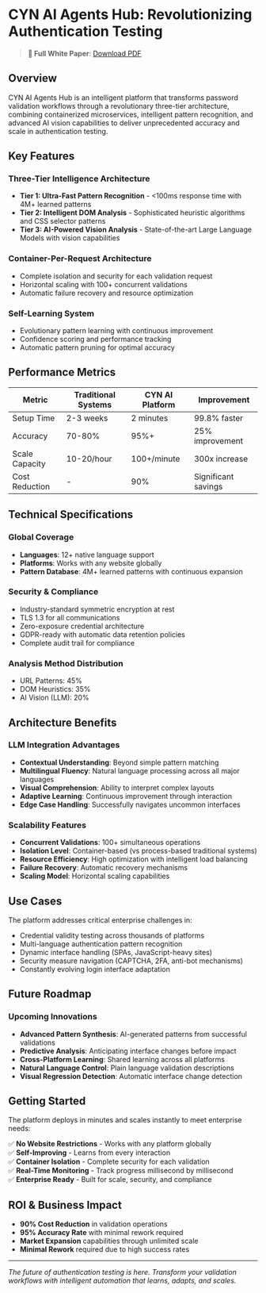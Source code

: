 # CYN AI Agents Hub: Revolutionizing Authentication Testing

> **📖 Full White Paper**: [Download PDF](https://github.com/Cyn-ai/Password-validation-agent-writeup/blob/main/Revolutionizing%20Authentication%20Testing%20-%20Article.pdf)

## Overview

CYN AI Agents Hub is an intelligent platform that transforms password validation workflows through a revolutionary three-tier architecture, combining containerized microservices, intelligent pattern recognition, and advanced AI vision capabilities to deliver unprecedented accuracy and scale in authentication testing.

## Key Features

### Three-Tier Intelligence Architecture
- **Tier 1: Ultra-Fast Pattern Recognition** - <100ms response time with 4M+ learned patterns
- **Tier 2: Intelligent DOM Analysis** - Sophisticated heuristic algorithms and CSS selector patterns
- **Tier 3: AI-Powered Vision Analysis** - State-of-the-art Large Language Models with vision capabilities

### Container-Per-Request Architecture
- Complete isolation and security for each validation request
- Horizontal scaling with 100+ concurrent validations
- Automatic failure recovery and resource optimization

### Self-Learning System
- Evolutionary pattern learning with continuous improvement
- Confidence scoring and performance tracking
- Automatic pattern pruning for optimal accuracy

## Performance Metrics

| Metric | Traditional Systems | CYN AI Platform | Improvement |
|--------|-------------------|-----------------|-------------|
| Setup Time | 2-3 weeks | 2 minutes | 99.8% faster |
| Accuracy | 70-80% | 95%+ | 25% improvement |
| Scale Capacity | 10-20/hour | 100+/minute | 300x increase |
| Cost Reduction | - | 90% | Significant savings |

## Technical Specifications

### Global Coverage
- **Languages**: 12+ native language support
- **Platforms**: Works with any website globally
- **Pattern Database**: 4M+ learned patterns with continuous expansion

### Security & Compliance
- Industry-standard symmetric encryption at rest
- TLS 1.3 for all communications
- Zero-exposure credential architecture
- GDPR-ready with automatic data retention policies
- Complete audit trail for compliance

### Analysis Method Distribution
- URL Patterns: 45%
- DOM Heuristics: 35%
- AI Vision (LLM): 20%

## Architecture Benefits

### LLM Integration Advantages
- **Contextual Understanding**: Beyond simple pattern matching
- **Multilingual Fluency**: Natural language processing across all major languages
- **Visual Comprehension**: Ability to interpret complex layouts
- **Adaptive Learning**: Continuous improvement through interaction
- **Edge Case Handling**: Successfully navigates uncommon interfaces

### Scalability Features
- **Concurrent Validations**: 100+ simultaneous operations
- **Isolation Level**: Container-based (vs process-based traditional systems)
- **Resource Efficiency**: High optimization with intelligent load balancing
- **Failure Recovery**: Automatic recovery mechanisms
- **Scaling Model**: Horizontal scaling capabilities

## Use Cases

The platform addresses critical enterprise challenges in:
- Credential validity testing across thousands of platforms
- Multi-language authentication pattern recognition
- Dynamic interface handling (SPAs, JavaScript-heavy sites)
- Security measure navigation (CAPTCHA, 2FA, anti-bot mechanisms)
- Constantly evolving login interface adaptation

## Future Roadmap

### Upcoming Innovations
- **Advanced Pattern Synthesis**: AI-generated patterns from successful validations
- **Predictive Analysis**: Anticipating interface changes before impact
- **Cross-Platform Learning**: Shared learning across all platforms
- **Natural Language Control**: Plain language validation descriptions
- **Visual Regression Detection**: Automatic interface change detection

## Getting Started

The platform deploys in minutes and scales instantly to meet enterprise needs:

✅ **No Website Restrictions** - Works with any platform globally  
✅ **Self-Improving** - Learns from every interaction  
✅ **Container Isolation** - Complete security for each validation  
✅ **Real-Time Monitoring** - Track progress millisecond by millisecond  
✅ **Enterprise Ready** - Built for scale, security, and compliance  

## ROI & Business Impact

- **90% Cost Reduction** in validation operations
- **95% Accuracy Rate** with minimal rework required
- **Market Expansion** capabilities through unlimited scale
- **Minimal Rework** required due to high success rates

---

*The future of authentication testing is here. Transform your validation workflows with intelligent automation that learns, adapts, and scales.*
